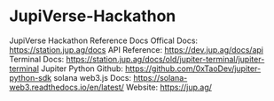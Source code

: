 # JupiVerse-Hackathon 
JupiVerse Hackathon Reference Docs
Offical Docs: https://station.jup.ag/docs
API Reference: https://dev.jup.ag/docs/api
Terminal Docs: https://station.jup.ag/docs/old/jupiter-terminal/jupiter-terminal
Jupiter Python Github: https://github.com/0xTaoDev/jupiter-python-sdk
solana web3.js Docs: https://solana-web3.readthedocs.io/en/latest/
Website: https://jup.ag/

